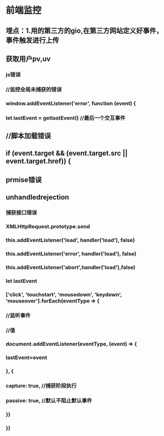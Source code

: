 # 前端监控
## 埋点：1.用的第三方的gio,在第三方网站定义好事件，事件触发进行上传
## 获取用户pv,uv
### js错误
### 	//监控全局未捕获的错误
###     window.addEventListener('error', function (event) {
###     let lastEvent = getlastEvent() //最后一个交互事件  

##  //脚本加载错误
## if (event.target && (event.target.src || event.target.href)) {
    
## prmise错误    
## unhandledrejection

### 捕获接口错误
### XMLHttpRequest.prototype.send
### this.addEventListener('load', handler('load'), false)
### this.addEventListener('error', handler('load'), false)
### this.addEventListener('abort',handler('load'),false)

### let lastEvent
### ['click', 'touchstart', 'mousedown', 'keydown', 'mouseover'].forEach(eventType => {
###    //监听事件
###    //值
###     document.addEventListener(eventType, (event) => {
###         lastEvent=event
###    }, {
###         capture: true, //捕获阶段执行
###         passive: true, //默认不阻止默认事件
###     })
### })
